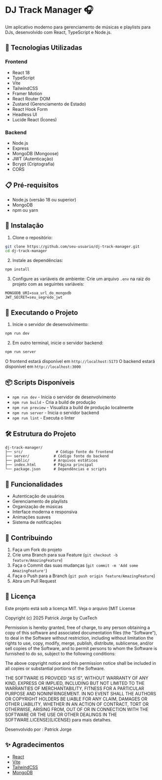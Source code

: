 # DJ Track Manager 🎧

Um aplicativo moderno para gerenciamento de músicas e playlists para DJs, desenvolvido com React, TypeScript e Node.js.

## 🚀 Tecnologias Utilizadas

### Frontend
- React 18
- TypeScript
- Vite
- TailwindCSS
- Framer Motion
- React Router DOM
- Zustand (Gerenciamento de Estado)
- React Hook Form
- Headless UI
- Lucide React (Ícones)

### Backend
- Node.js
- Express
- MongoDB (Mongoose)
- JWT (Autenticação)
- Bcrypt (Criptografia)
- CORS

## 📋 Pré-requisitos

- Node.js (versão 18 ou superior)
- MongoDB
- npm ou yarn

## 🔧 Instalação

1. Clone o repositório:
```bash
git clone https://github.com/seu-usuario/dj-track-manager.git
cd dj-track-manager
```

2. Instale as dependências:
```bash
npm install
```

3. Configure as variáveis de ambiente:
Crie um arquivo `.env` na raiz do projeto com as seguintes variáveis:
```env
MONGODB_URI=sua_url_do_mongodb
JWT_SECRET=seu_segredo_jwt
```

## 🚀 Executando o Projeto

1. Inicie o servidor de desenvolvimento:
```bash
npm run dev
```

2. Em outro terminal, inicie o servidor backend:
```bash
npm run server
```

O frontend estará disponível em `http://localhost:5173`
O backend estará disponível em `http://localhost:3000`

## 📦 Scripts Disponíveis

- `npm run dev` - Inicia o servidor de desenvolvimento
- `npm run build` - Cria a build de produção
- `npm run preview` - Visualiza a build de produção localmente
- `npm run server` - Inicia o servidor backend
- `npm run lint` - Executa o linter

## 🛠️ Estrutura do Projeto

```
dj-track-manager/
├── src/               # Código fonte do frontend
├── server/           # Código fonte do backend
├── public/           # Arquivos estáticos
├── index.html        # Página principal
└── package.json      # Dependências e scripts
```

## 🔐 Funcionalidades

- Autenticação de usuários
- Gerenciamento de playlists
- Organização de músicas
- Interface moderna e responsiva
- Animações suaves
- Sistema de notificações

## 🤝 Contribuindo

1. Faça um Fork do projeto
2. Crie uma Branch para sua Feature (`git checkout -b feature/AmazingFeature`)
3. Faça o Commit das suas mudanças (`git commit -m 'Add some AmazingFeature'`)
4. Faça o Push para a Branch (`git push origin feature/AmazingFeature`)
5. Abra um Pull Request

## 📝 Licença

Este projeto está sob a licença MIT. Veja o arquivo [MIT License

Copyright (c) 2025 Patrick Jorge by CueTech

Permission is hereby granted, free of charge, to any person obtaining a copy
of this software and associated documentation files (the "Software"), to deal
in the Software without restriction, including without limitation the rights
to use, copy, modify, merge, publish, distribute, sublicense, and/or sell
copies of the Software, and to permit persons to whom the Software is
furnished to do so, subject to the following conditions:

The above copyright notice and this permission notice shall be included in all
copies or substantial portions of the Software.

THE SOFTWARE IS PROVIDED "AS IS", WITHOUT WARRANTY OF ANY KIND, EXPRESS OR
IMPLIED, INCLUDING BUT NOT LIMITED TO THE WARRANTIES OF MERCHANTABILITY,
FITNESS FOR A PARTICULAR PURPOSE AND NONINFRINGEMENT. IN NO EVENT SHALL THE
AUTHORS OR COPYRIGHT HOLDERS BE LIABLE FOR ANY CLAIM, DAMAGES OR OTHER
LIABILITY, WHETHER IN AN ACTION OF CONTRACT, TORT OR OTHERWISE, ARISING FROM,
OUT OF OR IN CONNECTION WITH THE SOFTWARE OR THE USE OR OTHER DEALINGS IN THE
SOFTWARE.LICENSE](LICENSE) para mais detalhes.

Desenvolvido por : Patrick Jorge

## ✨ Agradecimentos

- [React](https://reactjs.org/)
- [Vite](https://vitejs.dev/)
- [TailwindCSS](https://tailwindcss.com/)
- [MongoDB](https://www.mongodb.com/) 
